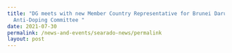 ```yaml
---
title: "DG meets with new Member Country Representative for Brunei Darussalam
  Anti-Doping Committee "
date: 2021-07-30
permalink: /news-and-events/searado-news/permalink
layout: post
---
```

